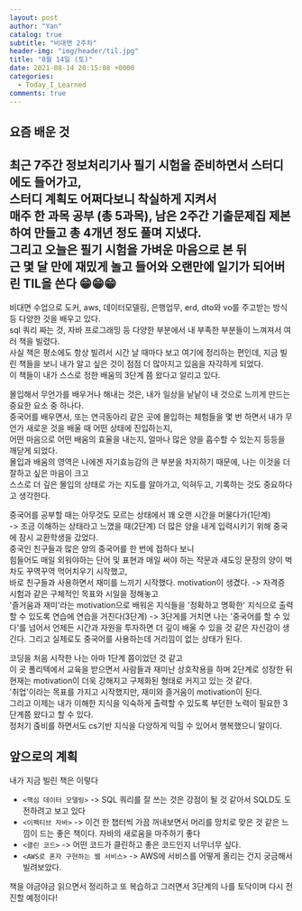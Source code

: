 ```yaml
---
layout: post
author: "Yan"
catalog: true
subtitle: "비대면 2주차"
header-img: "img/header/til.jpg"
title: "8월 14일 (토)"
date: 2021-08-14 20:15:08 +0000
categories:
  - Today_I_Learned
comments: true
---
```


## 요즘 배운 것

최근 7주간 정보처리기사 필기 시험을 준비하면서 스터디에도 들어가고,  
스터디 계획도 어쩌다보니 착실하게 지켜서  
매주 한 과목 공부 (총 5과목), 남은 2주간 기출문제집 제본하여 만들고 총 4개년 정도 풀며 지냈다.  
그리고 오늘은 필기 시험을 가벼운 마음으로 본 뒤  
근 몇 달 만에 재밌게 놀고 들어와 오랜만에 일기가 되어버린 TIL을 쓴다 😁😁😁  
---

비대면 수업으로 도커, aws, 데이터모델링, 은행업무, erd, dto와 vo를 주고받는 방식 등 다양한 것을 배우고 있다.  
sql 쿼리 짜는 것, 자바 프로그래밍 등 다양한 부분에서 내 부족한 부분들이 느껴져서 여러 책을 빌렸다.  
사실 책은 평소에도 항상 빌려서 시간 날 때마다 보고 여기에 정리하는 편인데, 지금 빌린 책들을 보니 내가 알고 싶은 것이 점점 더 많아지고 있음을 자각하게 되었다.  
이 책들이 내가 스스로 정한 배움의 3단계 쯤 왔다고 알리고 있다.  
  
몰입해서 무언가를 배우거나 해내는 것은, 내가 일상을 낱낱이 내 것으로 느끼게 만드는 중요한 요소 중 하나다.  
중국어를 배우면서, 또는 연극동아리 같은 곳에 몰입하는 체험들을 몇 번 하면서 내가 무언가 새로운 것을 배울 때 어떤 상태에 진입하는지,  
어떤 마음으로 어떤 배움의 효율을 내는지, 얼마나 많은 양을 흡수할 수 있는지 등등을 깨닫게 되었다.  
몰입과 배움의 영역은 나에겐 자기효능감의 큰 부분을 차지하기 때문에, 나는 이것을 더 잘하고 싶은 마음이 크고  
스스로 더 깊은 몰입의 상태로 가는 지도를 알아가고, 익혀두고, 기록하는 것도 중요하다고 생각한다.  
  
중국어를 공부할 때는 아무것도 모르는 상태에서 꽤 오랜 시간을 머물다가(1단계)  
-> 조금 이해하는 상태라고 느꼈을 때(2단계) 더 많은 양을 내게 입력시키기 위해 중국에 잠시 교환학생을 갔었다.   
중국인 친구들과 많은 양의 중국어를 한 번에 접하다 보니  
힘들어도 매일 외워야하는 단어 및 표현과 매일 써야 하는 작문과 섀도잉 문장의 양이 벅차도 꾸역꾸역 먹어치우기 시작했고,  
바로 친구들과 사용하면서 재미를 느끼기 시작했다. motivation이 생겼다.
-> 자격증 시험과 같은 구체적인 목표와 시일을 정해놓고  
'즐거움과 재미'라는 motivation으로 배워온 지식들을 '정확하고 명확한' 지식으로 출력할 수 있도록 연습에 연습을 거친다(3단계)
-> 3단게를 거치면 나는 '중국어를 할 수 있다'를 넘어서 언제든 시간과 자원을 투자하면 더 깊이 배울 수 있을 것 같은 자신감이 생긴다. 그리고 실제로도 중국어를 사용하는데 거리낌이 없는 상태가 된다.
  
코딩을 처음 시작한 나는 아마 1단계 쯤이었던 것 같고  
이 곳 폴리텍에서 교육을 받으면서 사람들과 재미난 상호작용을 하며 2단계로 성장한 뒤  
현재는 motivation이 더욱 강해지고 구체화된 형태로 커지고 있는 것 같다.  
'취업'이라는 목표를 가지고 시작했지만, 재미와 즐거움이 motivation이 된다.  
그리고 이제는 내가 이해한 지식을 익숙하게 출력할 수 있도록 부던한 노력이 필요한 3단계쯤 왔다고 할 수 있다.  
정처기 줁비를 하면서도 cs기반 지식을 다양하게 익힐 수 있어서 행복했으니 말이다.  

## 앞으로의 계획

내가 지금 빌린 책은 이렇다
- `<핵심 데이터 모델링>` -> SQL 쿼리를 잘 쓰는 것은 강점이 될 것 같아서 SQLD도 도전하려고 보고 있다
- `<이펙티브 자바>` -> 이건 한 챕터씩 가끔 꺼내보면서 머리를 망치로 맞은 것 같은 느낌이 드는 좋은 책이다. 자바의 새로움을 마주하기 좋다
- `<클린 코드>` -> 어떤 코드가 클린하고 좋은 코드인지 너무너무 싶다.
- `<AWS로 혼자 구현하는 웹 서비스>` -> AWS에 서비스를 어떻게 올리는 건지 궁금해서 빌려보았다.

책을 야금야금 읽으면서 정리하고 또 복습하고 그러면서 3단계의 나를 토닥이며 다시 전진할 예정이다!